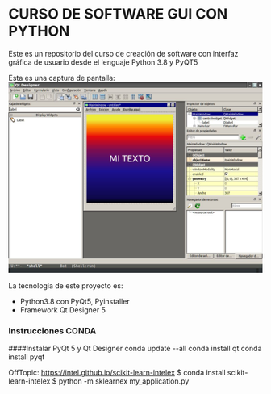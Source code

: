 # CURSO DE SOFTWARE GUI CON PYTHON
Este es un repositorio del curso de creación de software con interfaz gráfica de usuario desde el lenguaje Python 3.8 y PyQT5


Esta es una captura de pantalla:
![Imagen del software en desarrollo](/src/img/screen01.jpg)

La tecnología de este proyecto es:
* Python3.8 con PyQt5, Pyinstaller
* Framework Qt Designer 5

### Instrucciones CONDA
####Instalar PyQt 5 y Qt Designer
conda update --all
conda install qt
conda install pyqt

OffTopic:
https://intel.github.io/scikit-learn-intelex
$ conda install scikit-learn-intelex
$ python -m sklearnex my_application.py

